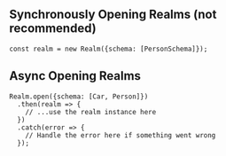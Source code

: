 ## Synchronously Opening Realms (not recommended)
`const realm = new Realm({schema: [PersonSchema]});`

## Async Opening Realms
```
Realm.open({schema: [Car, Person]})
  .then(realm => {
    // ...use the realm instance here
  })
  .catch(error => {
    // Handle the error here if something went wrong
  });
```


